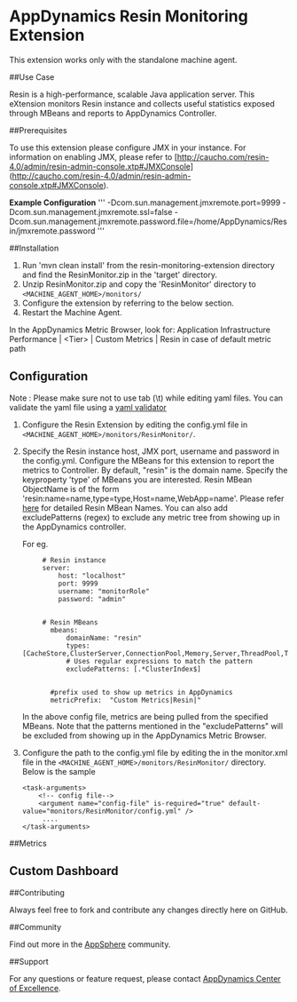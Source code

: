 # AppDynamics Resin Monitoring Extension

This extension works only with the standalone machine agent.

##Use Case

Resin is a high-performance, scalable Java application server. This eXtension monitors Resin instance and collects useful statistics exposed through MBeans and reports to AppDynamics Controller.

##Prerequisites

To use this extension please configure JMX in your instance. For information on enabling JMX, please refer to [http://caucho.com/resin-4.0/admin/resin-admin-console.xtp#JMXConsole] (http://caucho.com/resin-4.0/admin/resin-admin-console.xtp#JMXConsole).

<b>Example Configuration</b>
  '''
  <server-multi id-prefix="app-" address-list="${app_servers}" port="6800">
    <jvm-arg>-Dcom.sun.management.jmxremote.port=9999</jvm-arg>
    <jvm-arg>-Dcom.sun.management.jmxremote.ssl=false</jvm-arg>
    <jvm-arg>-Dcom.sun.management.jmxremote.password.file=/home/AppDynamics/Resin/jmxremote.password</jvm-arg>
  </server-multi>
  '''

##Installation

1. Run 'mvn clean install' from the resin-monitoring-extension directory and find the ResinMonitor.zip in the 'target' directory.
2. Unzip ResinMonitor.zip and copy the 'ResinMonitor' directory to `<MACHINE_AGENT_HOME>/monitors/`
3. Configure the extension by referring to the below section.
5. Restart the Machine Agent.

In the AppDynamics Metric Browser, look for: Application Infrastructure Performance  | \<Tier\> | Custom Metrics | Resin in case of default metric path

## Configuration

Note : Please make sure not to use tab (\t) while editing yaml files. You can validate the yaml file using a [yaml validator](http://yamllint.com/)

1. Configure the Resin Extension by editing the config.yml file in `<MACHINE_AGENT_HOME>/monitors/ResinMonitor/`.
2. Specify the Resin instance host, JMX port, username and password in the config.yml. Configure the MBeans for this extension to report the metrics to Controller. By default, "resin" is the domain name. Specify the keyproperty 'type' of MBeans you are interested. Resin MBean ObjectName is of the form 'resin:name=name,type=type,Host=name,WebApp=name'. Please refer [here](http://caucho.com/resin-4.0/admin/resin-admin-console.xtp#ResinsJMXInterfaces) for detailed Resin MBean Names.
You can also add excludePatterns (regex) to exclude any metric tree from showing up in the AppDynamics controller.

   For eg.
   ```
        # Resin instance
        server:
            host: "localhost"
            port: 9999
            username: "monitorRole"
            password: "admin"
            

        # Resin MBeans
          mbeans:
              domainName: "resin"
              types: [CacheStore,ClusterServer,ConnectionPool,Memory,Server,ThreadPool,TransactionManager,WebApp]
              # Uses regular expressions to match the pattern
              excludePatterns: [.*ClusterIndex$]
                  
          
          #prefix used to show up metrics in AppDynamics
          metricPrefix:  "Custom Metrics|Resin|"

   ```
   In the above config file, metrics are being pulled from the specified MBeans.
   Note that the patterns mentioned in the "excludePatterns" will be excluded from showing up in the AppDynamics Metric Browser.


3. Configure the path to the config.yml file by editing the <task-arguments> in the monitor.xml file in the `<MACHINE_AGENT_HOME>/monitors/ResinMonitor/` directory. Below is the sample

     ```
     <task-arguments>
         <!-- config file-->
         <argument name="config-file" is-required="true" default-value="monitors/ResinMonitor/config.yml" />
          ....
     </task-arguments>
    ```



##Metrics



## Custom Dashboard


##Contributing

Always feel free to fork and contribute any changes directly here on GitHub.

##Community

Find out more in the [AppSphere]() community.

##Support

For any questions or feature request, please contact [AppDynamics Center of Excellence](mailto:ace-request@appdynamics.com).

